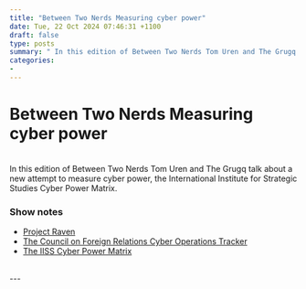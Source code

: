 ```yaml
---
title: "Between Two Nerds Measuring cyber power"
date: Tue, 22 Oct 2024 07:46:31 +1100
draft: false
type: posts
summary: " In this edition of Between Two Nerds Tom Uren and The Grugq talk about a new attempt to measure cyber power, the"
categories: 
- 
---
```

# Between Two Nerds Measuring cyber power


<br/>
In this edition of Between Two Nerds Tom Uren and The Grugq talk about a new attempt to measure cyber power, the International Institute for Strategic Studies Cyber Power Matrix.

### Show notes

-   [Project Raven](https://www.reuters.com/investigates/special-report/usa-spying-raven/)
-   [The Council on Foreign Relations Cyber Operations Tracker](https://www.cfr.org/cyber-operations/)
-   [The IISS Cyber Power Matrix](https://www.iiss.org/cyber-power-matrix/overview/)

<br/>
---
